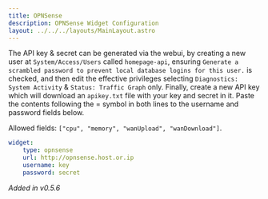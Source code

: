 ```yaml
---
title: OPNSense
description: OPNSense Widget Configuration
layout: ../../../layouts/MainLayout.astro
---
```


The API key & secret can be generated via the webui, by creating a new user at `System/Access/Users` called `homepage-api`, ensuring `Generate a scrambled password to prevent local database logins for this user.` is checked, and then edit the effective privileges selecting `Diagnostics: System Activity` & `Status: Traffic Graph` only.  Finally, create a new API key which will download an `apikey.txt` file with your key and secret in it.  Paste the contents following the = symbol in both lines to the username and password fields below.

Allowed fields: `["cpu", "memory", "wanUpload", "wanDownload"]`.

```yaml
widget:
    type: opnsense
    url: http://opnsense.host.or.ip
    username: key
    password: secret
```

*Added in v0.5.6*
